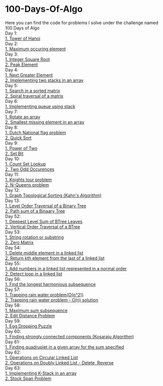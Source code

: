# 100-Days-Of-Algo
Here you can find the code for problems I solve under the challenge named 100 Days of Algo\
Day 1:\
[1. Tower of Hanoi](https://github.com/tejaswini212/100-Days-Of-Algo/blob/main/Day01/towerOfHanoi.cpp)\
Day 2:\
[1. Maximum occuring element](https://github.com/tejaswini212/100-Days-Of-Algo/blob/main/Day02/maxOccurElem.cpp)\
Day 3:\
[1. Integer Square Root](https://github.com/tejaswini212/100-Days-Of-Algo/blob/main/Day03/intSquareRoot.cpp)\
[2. Peak Element](https://github.com/tejaswini212/100-Days-Of-Algo/blob/main/Day03/peakElement.cpp)\
Day 4:\
[1. Next Greater Element](https://github.com/tejaswini212/100-Days-Of-Algo/blob/main/Day04/nextGreater.cpp)\
[2. Implementing two stacks in an array](https://github.com/tejaswini212/100-Days-Of-Algo/blob/main/Day04/twoStackArray.cpp)\
Day 5:\
[1. Search in a sorted matrix](https://github.com/tejaswini212/100-Days-Of-Algo/blob/main/Day05/searchSortedMat.cpp)\
[2. Spiral traversal of a matrix](https://github.com/tejaswini212/100-Days-Of-Algo/blob/main/Day05/spiralTraversal.cpp)\
Day 6:\
[1. Implementing queue using stack](https://github.com/tejaswini212/100-Days-Of-Algo/blob/main/Day06/queStack.cpp)\
Day 7:\
[1. Rotate an array](https://github.com/tejaswini212/100-Days-Of-Algo/blob/main/Day07/rotateArray.cpp)\
[2. Smallest missing element in an array](https://github.com/tejaswini212/100-Days-Of-Algo/blob/main/Day07/smallestMissing.cpp)\
Day 8:\
[1. Dutch National flag problem](https://github.com/tejaswini212/100-Days-Of-Algo/blob/main/Day08/dutchNationalFlag.cpp)\
[2. Quick Sort](https://github.com/tejaswini212/100-Days-Of-Algo/blob/main/Day08/quickSort.cpp)\
Day 9:\
[1. Power of Two](https://github.com/tejaswini212/100-Days-Of-Algo/blob/main/Day09/powerOfTwo.cpp)\
[2. Set Bit](https://github.com/tejaswini212/100-Days-Of-Algo/blob/main/Day09/setBit.cpp)\
Day 10:\
[1. Count Set Lookup](https://github.com/tejaswini212/100-Days-Of-Algo/blob/main/Day10/countSetLookup.cpp)\
[2. Two Odd Occurences](https://github.com/tejaswini212/100-Days-Of-Algo/blob/main/Day10/twoOddOccurence.cpp)\
Day 11:\
[1. Knights tour problem](https://github.com/tejaswini212/100-Days-Of-Algo/blob/main/Day11/knightsTour.cpp)\
[2. N-Queens problem](https://github.com/tejaswini212/100-Days-Of-Algo/blob/main/Day11/nQueens.cpp)\
Day 12:\
[1. Graph Topological Sorting (Kahn's Algorithm)](https://github.com/tejaswini212/100-Days-Of-Algo/blob/main/Day12/Graph_topSortKahnAlgo.cpp)\
Day 13:\
[1. Level Order Traversal of a Binary Tree](https://github.com/tejaswini212/100-Days-Of-Algo/blob/main/Day13/levelOrderTraversal.cpp)\
[2. Path sum of a Binaary Tree](https://github.com/tejaswini212/100-Days-Of-Algo/blob/main/Day13/pathSum.cpp)\
Day 52:\
[1. Deepest Level Sum of BTree Leaves](https://github.com/tejaswini212/100-Days-Of-Algo/blob/main/Day52/deepestLevelSum.cpp)\
[2. Vertical Order Traversal of a BTree](https://github.com/tejaswini212/100-Days-Of-Algo/blob/main/Day52/verticalOrderTravBT.cpp)\
Day 53:\
[1. String rotation or substring](https://github.com/tejaswini212/100-Days-Of-Algo/blob/main/Day53/StringRotation.cpp)\
[2. Zero Matrix](https://github.com/tejaswini212/100-Days-Of-Algo/blob/main/Day53/zeroMatrix.cpp)\
Day 54:\
[1. Delete middle element in a linked list](https://github.com/tejaswini212/100-Days-Of-Algo/blob/main/Day54/deleteMidEle.cpp)\
[2. Return kth element from the last of a linked list](https://github.com/tejaswini212/100-Days-Of-Algo/blob/main/Day54/returnKthElemLL.cpp)\
Day 55:\
[1. Add numbers in a linked list represented in a normal order](https://github.com/tejaswini212/100-Days-Of-Algo/blob/main/Day55/addNumsLLForward.cpp)\
[2. Detect loop in a linked list](https://github.com/tejaswini212/100-Days-Of-Algo/blob/main/Day55/loopInLL.cpp)\
Day 56:\
[1. Find the longest harmonious subsequence](https://github.com/tejaswini212/100-Days-Of-Algo/tree/main/Day56)\
Day 57:\
[1. Trapping rain water problem(O(n^2))](https://github.com/tejaswini212/100-Days-Of-Algo/blob/main/Day57/trappingRain2.cpp)\
[2. Trapping rain water problem - O(n) solution](https://github.com/tejaswini212/100-Days-Of-Algo/blob/main/Day57/ntrappingRainWater.cpp)\
Day 58:\
[1. Maximum sum subsequence](https://github.com/tejaswini212/100-Days-Of-Algo/blob/main/Day58/MaxSumIncSub.cpp)\
[2. Edit Distance Problem](https://github.com/tejaswini212/100-Days-Of-Algo/blob/main/Day58/EditDistance.cpp)\
Day 59:\
[1. Egg Dropping Puzzle](https://github.com/tejaswini212/100-Days-Of-Algo/blob/main/Day59/eggDropping.cpp)\
Day 60:\
[1. Finding strongly connected components (Kosaraju Algorithm)](https://github.com/tejaswini212/100-Days-Of-Algo/blob/main/Day60/korasajuAlgo.cpp)\
Day 61:\
[1. Finding quadruplet in a given array for the sum specified](https://github.com/tejaswini212/100-Days-Of-Algo/blob/main/Day61/findQuadruplet.cpp)\
Day 62:\
[1. Operations on Circular Linked List](https://github.com/tejaswini212/100-Days-Of-Algo/blob/main/Day62/circularLL.cpp)\
[2. Operations on Doubly Linked List - Delete, Reverse](https://github.com/tejaswini212/100-Days-Of-Algo/blob/main/Day62/delHeadDLL.cpp)\
Day 63:\
[1. Implementing K-Stack in an array](https://github.com/tejaswini212/100-Days-Of-Algo/blob/main/Day63/impl_K_StackArr.cpp)\
[2. Stock Span Problem](https://github.com/tejaswini212/100-Days-Of-Algo/blob/main/Day63/stockSpan.cpp)
